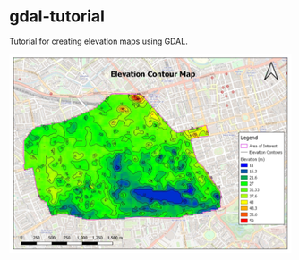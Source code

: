 # gdal-tutorial

Tutorial for creating elevation maps using GDAL.

![placeholder](https://github.com/Patrick-Old/gdal-tutorial/blob/main/Maps/Elevation_Map.jpeg)
